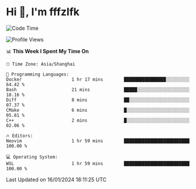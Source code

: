 # Hi 👋, I'm fffzlfk

<!--START_SECTION:waka-->
![Code Time](http://img.shields.io/badge/Code%20Time-642%20hrs%2021%20mins-blue)

![Profile Views](http://img.shields.io/badge/Profile%20Views-0-blue)

📊 **This Week I Spent My Time On** 

```text
🕑︎ Time Zone: Asia/Shanghai

💬 Programming Languages: 
Docker                   1 hr 17 mins        ████████████████░░░░░░░░░   64.42 % 
Bash                     21 mins             █████░░░░░░░░░░░░░░░░░░░░   18.16 % 
Diff                     8 mins              ██░░░░░░░░░░░░░░░░░░░░░░░   07.37 % 
CMake                    6 mins              █░░░░░░░░░░░░░░░░░░░░░░░░   05.81 % 
C++                      2 mins              █░░░░░░░░░░░░░░░░░░░░░░░░   02.06 % 

🔥 Editors: 
Neovim                   1 hr 59 mins        █████████████████████████   100.00 % 

💻 Operating System: 
WSL                      1 hr 59 mins        █████████████████████████   100.00 % 
```


 Last Updated on 16/01/2024 18:11:25 UTC
<!--END_SECTION:waka-->
